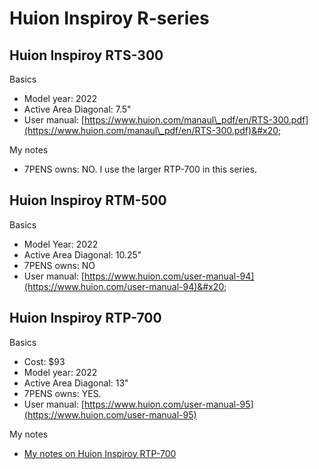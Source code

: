 # Huion Inspiroy R-series

## Huion Inspiroy RTS-300

Basics

* Model year: 2022
* Active Area Diagonal: 7.5"
* User manual: [https://www.huion.com/manaul\_pdf/en/RTS-300.pdf](https://www.huion.com/manaul\_pdf/en/RTS-300.pdf)&#x20;

My notes

* 7PENS owns: NO. I use the larger RTP-700 in this series.

## Huion Inspiroy RTM-500

Basics

* Model Year: 2022
* Active Area Diagonal: 10.25"
* 7PENS owns: NO
* User manual: [https://www.huion.com/user-manual-94](https://www.huion.com/user-manual-94)&#x20;

## Huion Inspiroy RTP-700

Basics

* Cost: $93
* Model year: 2022
* Active Area Diagonal: 13"
* 7PENS owns: YES.
* User manual: [https://www.huion.com/user-manual-95](https://www.huion.com/user-manual-95)

My notes

* [My notes on Huion Inspiroy RTP-700](broken-reference)




